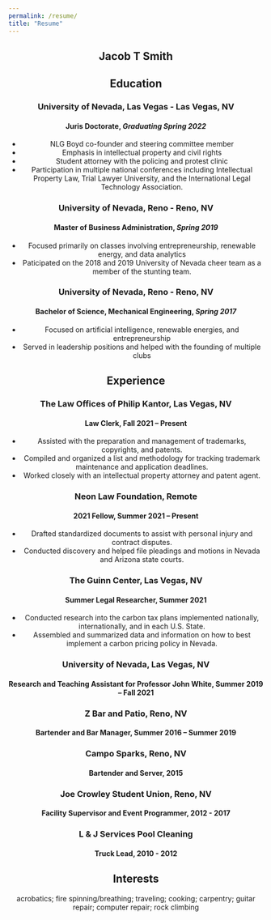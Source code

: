 ```yaml
---
permalink: /resume/
title: "Resume"
---
```

<center>
  
## Jacob T Smith

## Education
### University of Nevada, Las Vegas - Las Vegas, NV
#### Juris Doctorate, *Graduating Spring 2022*
* NLG Boyd co-founder and steering committee member
* Emphasis in intellectual property and civil rights
* Student attorney with the policing and protest clinic
* Participation in multiple national conferences including Intellectual Property Law, Trial Lawyer University, and the International Legal Technology Association.
### University of Nevada, Reno - Reno, NV
#### Master of Business Administration, *Spring 2019*
* Focused primarily on classes involving entrepreneurship, renewable energy, and data analytics
* Paticipated on the 2018 and 2019 University of Nevada cheer team as a member of the stunting team.
### University of Nevada, Reno - Reno, NV
#### Bachelor of Science, Mechanical Engineering, *Spring 2017*
* Focused on artificial intelligence, renewable energies, and entrepreneurship
* Served in leadership positions and helped with the founding of multiple clubs

## Experience
### The Law Offices of Philip Kantor, Las Vegas, NV
#### Law Clerk, Fall 2021 – Present
 * Assisted with the preparation and management of trademarks, copyrights, and patents.
 * Compiled and organized a list and methodology for tracking trademark maintenance and application deadlines.
 * Worked closely with an intellectual property attorney and patent agent.
### Neon Law Foundation, Remote
#### 2021 Fellow, Summer 2021 – Present
 * Drafted standardized documents to assist with personal injury and contract disputes.
 * Conducted discovery and helped file pleadings and motions in Nevada and Arizona state courts.
### The Guinn Center, Las Vegas, NV
#### Summer Legal Researcher, Summer 2021
 * Conducted research into the carbon tax plans implemented nationally, internationally, and in each U.S. State.
 * Assembled and summarized data and information on how to best implement a carbon pricing policy in Nevada.
### University of Nevada, Las Vegas, NV
#### Research and Teaching Assistant for Professor John White, Summer 2019 – Fall 2021
### Z Bar and Patio, Reno, NV
#### Bartender and Bar Manager, Summer 2016 – Summer 2019
### Campo Sparks, Reno, NV
#### Bartender and Server, 2015
### Joe Crowley Student Union, Reno, NV
#### Facility Supervisor and Event Programmer, 2012 - 2017
### L & J Services Pool Cleaning
#### Truck Lead, 2010 - 2012
  
## Interests
acrobatics; fire spinning/breathing; traveling; cooking; carpentry; guitar repair; computer repair; rock climbing
</center>
